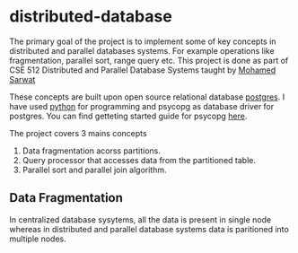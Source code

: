 # distributed-database
The primary goal of the project is to implement some of key concepts in distributed and parallel databases systems. For example operations like fragmentation, parallel sort, range query etc. This project is done as part of CSE 512 Distributed and Parallel Database Systems taught by [Mohamed Sarwat](http://faculty.engineering.asu.edu/sarwat/)

These concepts are built upon open source relational database [postgres](https://www.postgresql.org/). I have used [python](https://www.python.org/) for programming and psycopg as database driver for postgres. You can find getteting started guide for psycopg [here](http://prashant47.github.io/2017/Sep/20/psycopg_postgresql_adapter_for_python.html). 
 
The project covers 3 mains concepts
1. Data fragmentation acorss partitions.
2. Query processor that accesses data from the partitioned table.
3. Parallel sort and parallel join algorithm.

## Data Fragmentation
In centralized database sysytems, all the data is present in single node whereas in distributed and parallel database systems data is paritioned into multiple nodes. 
